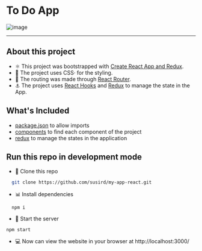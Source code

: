 # To Do App

![image](https://user-images.githubusercontent.com/42523734/143962506-6aa9025f-7df9-4785-9557-f23fb8220cfc.png)

---

## About this project

- ⚛️ This project was bootstrapped with
[Create React App and Redux](https://github.com/mlaursen/react-md/tree/master/examples/create-react-app).
- 🎨 The project uses CSS· for the styling.
- 🔗 The routing was made through [React Router](https://reactrouter.com/web/guides/quick-start).
- ⚓️ The project uses [React Hooks](https://reactjs.org/docs/hooks-intro.html) and [Redux](https://redux.js.org/) to manage the state in the App.

## What's Included

- [package.json](./package.json) to allow imports 
- [components](./src/components) to find each component of the project
- [redux](./src/redux) to manage the states in the application

## Run this repo in development mode

- 🐑 Clone this repo
```bash
  git clone https://github.com/susird/my-app-react.git
```
- 📊 Install dependencies
```
  npm i
```
- 🏁 Start the server
```
npm start
```
- 💻 Now can view the website in your browser at http://localhost:3000/
